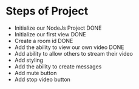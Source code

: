 # Steps of Project

- Initialize our NodeJs Project DONE
- Initialize our first view DONE
- Create a room id DONE
- Add the ability to view our own video DONE
- Add ability to allow others to stream their video
- Add styling
- Add the ability to create messages
- Add mute button
- Add stop video button